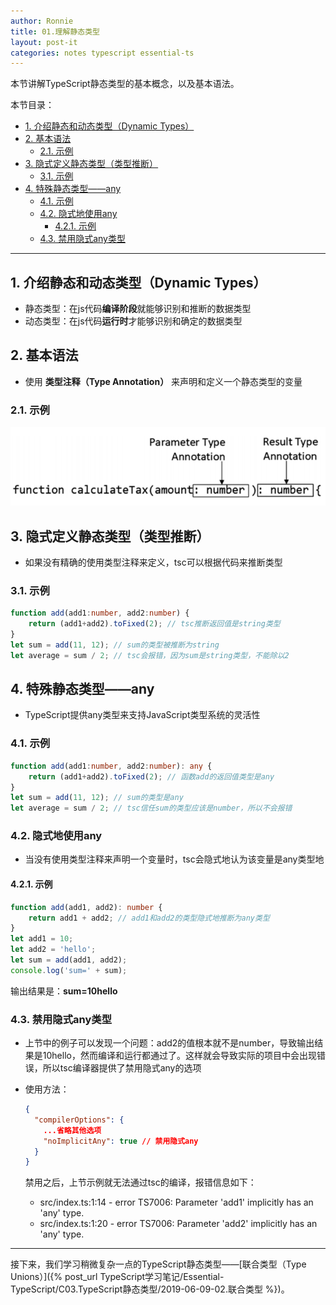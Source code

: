 ```yaml
---
author: Ronnie
title: 01.理解静态类型
layout: post-it
categories: notes typescript essential-ts
---
```


<!-- # 理解静态类型（Static Types） -->
本节讲解TypeScript静态类型的基本概念，以及基本语法。

本节目录：
<!-- TOC -->

- [1. 介绍静态和动态类型（Dynamic Types）](#1-介绍静态和动态类型dynamic-types)
- [2. 基本语法](#2-基本语法)
    - [2.1. 示例](#21-示例)
- [3. 隐式定义静态类型（类型推断）](#3-隐式定义静态类型类型推断)
    - [3.1. 示例](#31-示例)
- [4. 特殊静态类型——any](#4-特殊静态类型any)
    - [4.1. 示例](#41-示例)
    - [4.2. 隐式地使用any](#42-隐式地使用any)
        - [4.2.1. 示例](#421-示例)
    - [4.3. 禁用隐式any类型](#43-禁用隐式any类型)

<!-- /TOC -->

---

## 1. 介绍静态和动态类型（Dynamic Types）
- 静态类型：在js代码**编译阶段**就能够识别和推断的数据类型
- 动态类型：在js代码**运行时**才能够识别和确定的数据类型

## 2. 基本语法
- 使用 **类型注释（Type Annotation）** 来声明和定义一个静态类型的变量

### 2.1. 示例

![type_annotation](/assets/images/TypeScript学习笔记/Essential-TypeScript/Type_Annotation.png)

## 3. 隐式定义静态类型（类型推断）
- 如果没有精确的使用类型注释来定义，tsc可以根据代码来推断类型

### 3.1. 示例

```typescript
function add(add1:number, add2:number) {
    return (add1+add2).toFixed(2); // tsc推断返回值是string类型
}
let sum = add(11, 12); // sum的类型被推断为string
let average = sum / 2; // tsc会报错，因为sum是string类型，不能除以2
```

## 4. 特殊静态类型——any
- TypeScript提供any类型来支持JavaScript类型系统的灵活性

### 4.1. 示例

```typescript
function add(add1:number, add2:number): any {
    return (add1+add2).toFixed(2); // 函数add的返回值类型是any
}
let sum = add(11, 12); // sum的类型是any
let average = sum / 2; // tsc信任sum的类型应该是number，所以不会报错
```

### 4.2. 隐式地使用any
- 当没有使用类型注释来声明一个变量时，tsc会隐式地认为该变量是any类型地

#### 4.2.1. 示例

```typescript
function add(add1, add2): number {
    return add1 + add2; // add1和add2的类型隐式地推断为any类型
}
let add1 = 10;
let add2 = 'hello';
let sum = add(add1, add2);
console.log('sum=' + sum);
```

输出结果是：**sum=10hello**

### 4.3. 禁用隐式any类型
- 上节中的例子可以发现一个问题：add2的值根本就不是number，导致输出结果是10hello，然而编译和运行都通过了。这样就会导致实际的项目中会出现错误，所以tsc编译器提供了禁用隐式any的选项
- 使用方法：

  ```json
  {
    "compilerOptions": {
      ...省略其他选项
      "noImplicitAny": true // 禁用隐式any
    } 
  }
  ```

  禁用之后，上节示例就无法通过tsc的编译，报错信息如下：
  - src/index.ts:1:14 - error TS7006: Parameter 'add1' implicitly has an 'any' type.
  - src/index.ts:1:20 - error TS7006: Parameter 'add2' implicitly has an 'any' type.

---

接下来，我们学习稍微复杂一点的TypeScript静态类型——[联合类型（Type Unions）]({% post_url TypeScript学习笔记/Essential-TypeScript/C03.TypeScript静态类型/2019-06-09-02.联合类型 %})。